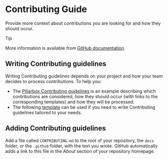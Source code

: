 # Contributing Guide

Provide more context about contributions you are looking for and how they should occur.

> [!TIP]
> More information is available from [GitHub documentation][github-documentation].

## Writing Contributing guidelines

Writing Contributing guidelines depends on your project and how your team decides to process
contributions. To help you:

- The [Pillarbox Contributing guidelines][pillarbox-contributing] is an example describing which
  contributions are considered, how they should occur (with links to the corresponding templates)
  and how they will be processed.
- The following [template][contributing-template] can be used if you need to write Contributing
  guidelines tailored to your needs.

## Adding Contributing guidelines

Add a file called `CONTRIBUTING.md` to the root of your repository, the `docs` folder, or
the `.github` folder, with the text you wrote. GitHub automatically adds a link to this file in the
_About_ section of your repository homepage.

[github-documentation]: https://docs.github.com/en/communities/setting-up-your-project-for-healthy-contributions/setting-guidelines-for-repository-contributors
[pillarbox-contributing]: https://github.com/SRGSSR/pillarbox-apple/blob/main/docs/CONTRIBUTING.md
[contributing-template]: https://github.com/nayafia/contributing-template
